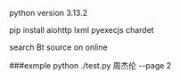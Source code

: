 python version 3.13.2

pip install aiohttp lxml pyexecjs chardet

search Bt source on online

###exmple
python ./test.py 周杰伦 --page 2


